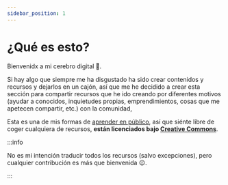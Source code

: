 ```yaml
---
sidebar_position: 1
---
```


# ¿Qué es esto?

Bienvenidx a mi cerebro digital 🧠.

Si hay algo que siempre me ha disgustado ha sido crear contenidos y recursos y dejarlos en un cajón, así que me he decidido a crear esta sección para compartir recursos que he ido creando por diferentes motivos (ayudar a conocidos, inquietudes propias, emprendimientos, cosas que me apetecen compartir, etc.) con la comunidad,

Esta es una de mis formas de [aprender en público](https://gist.github.com/sw-yx/70d3ab5e9b18ff2ebdddcf45cd74ca47), así que siénte libre de coger cualquiera de recursos, **están licenciados bajo [Creative Commons](http://creativecommons.org/licenses/by/4.0/)**.

:::info

No es mi intención traducir todos los recursos (salvo excepciones), pero cualquier contribución es más que bienvenida 😉.

:::